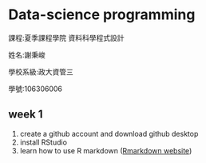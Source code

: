 # Data-science programming

課程:夏季課程學院 資料科學程式設計 
 
姓名:謝秉峻
 
學校系級:政大資管三
 
學號:106306006
 
## week 1
1. create a github account and download github desktop 
2. install RStudio
3. learn how to use R markdown ([Rmarkdown website](https://rmarkdown.rstudio.com/))



 
